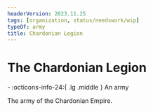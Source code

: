 ```yaml
---
headerVersion: 2023.11.25
tags: [organization, status/needswork/wip]
typeOf: army
title: Chardonian Legion
---
```

# The Chardonian Legion
<div class="grid cards ext-narrow-margin ext-one-column" markdown>
-
   :octicons-info-24:{ .lg .middle } An army  
</div>


The army of the Chardonian Empire.

